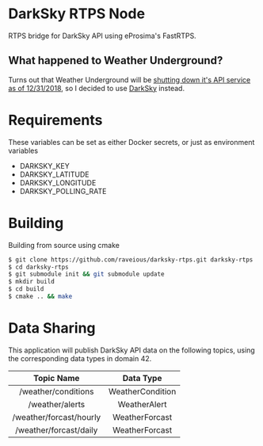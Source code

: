 # DarkSky RTPS Node
RTPS bridge for DarkSky API using eProsima's FastRTPS.

## What happened to Weather Underground?
 Turns out that Weather Underground will be [shutting down it's API service as of 12/31/2018](https://apicommunity.wunderground.com/weatherapi/topics/end-of-service-for-the-weather-underground-api), so I decided to use [DarkSky](https://darksky.net) instead.

# Requirements

These variables can be set as either Docker secrets, or just as environment variables

- DARKSKY_KEY
- DARKSKY_LATITUDE
- DARKSKY_LONGITUDE
- DARKSKY_POLLING_RATE

# Building

Building from source using cmake

```bash
$ git clone https://github.com/raveious/darksky-rtps.git darksky-rtps
$ cd darksky-rtps
$ git submodule init && git submodule update
$ mkdir build
$ cd build
$ cmake .. && make
```

# Data Sharing

This application will publish DarkSky API data on the following topics, using the corresponding data types in domain 42.

Topic Name | Data Type
:---:|:---:
/weather/conditions | WeatherCondition
/weather/alerts | WeatherAlert
/weather/forcast/hourly | WeatherForcast
/weather/forcast/daily | WeatherForcast
